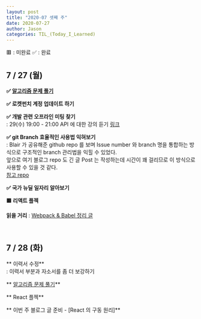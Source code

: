 ```yaml
---
layout: post
title: "2020-07 셋째 주"
date: 2020-07-27
author: Jason
categories: TIL_(Today_I_Learned)
---
```


🟥 : 미완료
✅ : 완료

## 7 / 27 (월)

**✅ [알고리즘 문제 풀기](https://seong7.github.io/algorithms/2020/07/27/leetcode-258.html)**

**✅ 로켓펀치 계정 업데이트 하기**

**✅ 개발 관련 오프라인 미팅 찾기**  
 : 29(수) 19:00 - 21:00 API 에 대한 강의 듣기 [링크](https://www.meetup.com/ko-KR/Le-Wagon-Seoul/events/272035482/)

**✅ git Branch 효율적인 사용법 익혀보기**  
 : Blair 가 공유해준 github repo 를 보며 Issue number 와 branch 명을 통합하는 방식으로 구조적인 branch 관리법을 익힐 수 있었다.  
 앞으로 여기 블로그 repo 도 긴 글 Post 는 작성하는데 시간이 꽤 걸리므로 이 방식으로 사용할 수 있을 것 같다.  
 [참고 repo](https://github.com/woowa-techcamp-2020/todo-6)

**✅ 국가 뉴딜 일자리 알아보기**

**🟥 리액트 플젝**

**읽을 거리**
: [Webpack & Babel 정리 글](https://github.com/woowa-techcamp-2020/todo-9/wiki/%ED%94%84%EB%A1%A0%ED%8A%B8%EC%97%94%EB%93%9C-%EA%B0%9C%EB%B0%9C%ED%99%98%EA%B2%BD-%EC%84%A4%EC%A0%95%ED%95%98%EA%B8%B0)

<br>

## 7 / 28 (화)

** 이력서 수정**  
 : 이력서 부분과 자소서를 좀 더 보강하기

** [알고리즘 문제 풀기]()**

** React 플젝**

** 이번 주 블로그 글 준비 - [React 의 구동 원리]**
